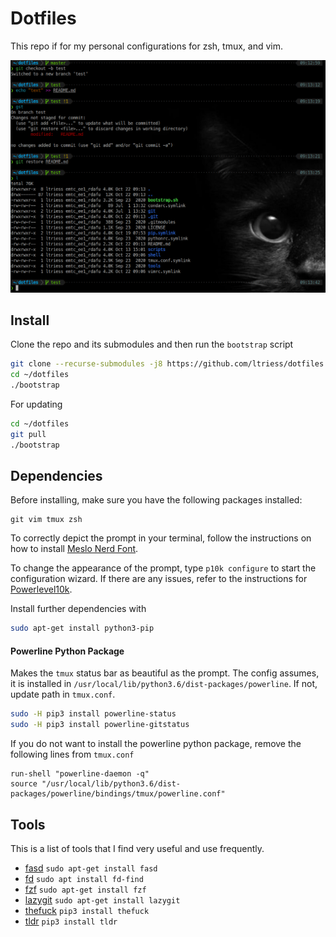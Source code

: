# Dotfiles
This repo if for my personal configurations for zsh, tmux, and vim.

![prompt](docs/prompt.png)

## Install

Clone the repo and its submodules and then run the `bootstrap` script
```bash
git clone --recurse-submodules -j8 https://github.com/ltriess/dotfiles.git ~/dotfiles
cd ~/dotfiles
./bootstrap
```

For updating
```bash
cd ~/dotfiles
git pull
./bootstrap
```

## Dependencies

Before installing, make sure you have the following packages installed:
```
git vim tmux zsh
```

To correctly depict the prompt in your terminal, follow the instructions on how to install [Meslo Nerd Font](https://github.com/romkatv/powerlevel10k#meslo-nerd-font-patched-for-powerlevel10k).

To change the appearance of the prompt, type `p10k configure` to start the configuration wizard.
If there are any issues, refer to the instructions for [Powerlevel10k](https://github.com/romkatv/powerlevel10k).

Install further dependencies with
```bash
sudo apt-get install python3-pip
```

#### Powerline Python Package
Makes the `tmux` status bar as beautiful as the prompt.
The config assumes, it is installed in `/usr/local/lib/python3.6/dist-packages/powerline`.
If not, update path in `tmux.conf`.
```bash
sudo -H pip3 install powerline-status
sudo -H pip3 install powerline-gitstatus
```
If you do not want to install the powerline python package, remove the following lines from `tmux.conf`
```
run-shell "powerline-daemon -q"
source "/usr/local/lib/python3.6/dist-packages/powerline/bindings/tmux/powerline.conf"
```

## Tools

This is a list of tools that I find very useful and use frequently.

- [fasd](https://github.com/clvv/fasd)    `sudo apt-get install fasd`
- [fd](https://github.com/sharkdp/fd)    `sudo apt install fd-find`
- [fzf](https://github.com/junegunn/fzf)    `sudo apt-get install fzf`
- [lazygit](https://github.com/jesseduffield/lazygit)    `sudo apt-get install lazygit`
- [thefuck](https://github.com/nvbn/thefuck)    `pip3 install thefuck`
- [tldr](https://github.com/tldr-pages/tldr)    `pip3 install tldr`

